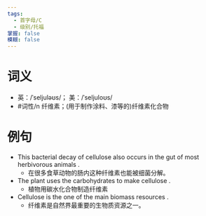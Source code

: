 ```yaml
---
tags:
  - 首字母/C
  - 级别/托福
掌握: false
模糊: false
---
```

# 词义
- 英：/ˈseljuləʊs/； 美：/ˈseljuloʊs/
- #词性/n  纤维素；(用于制作涂料、漆等的)纤维素化合物
# 例句
- This bacterial decay of cellulose also occurs in the gut of most herbivorous animals .
	- 在很多食草动物的肠内这种纤维素也能被细菌分解。
- The plant uses the carbohydrates to make cellulose .
	- 植物用碳水化合物制造纤维素
- Cellulose is the one of the main biomass resources .
	- 纤维素是自然界最重要的生物质资源之一。
